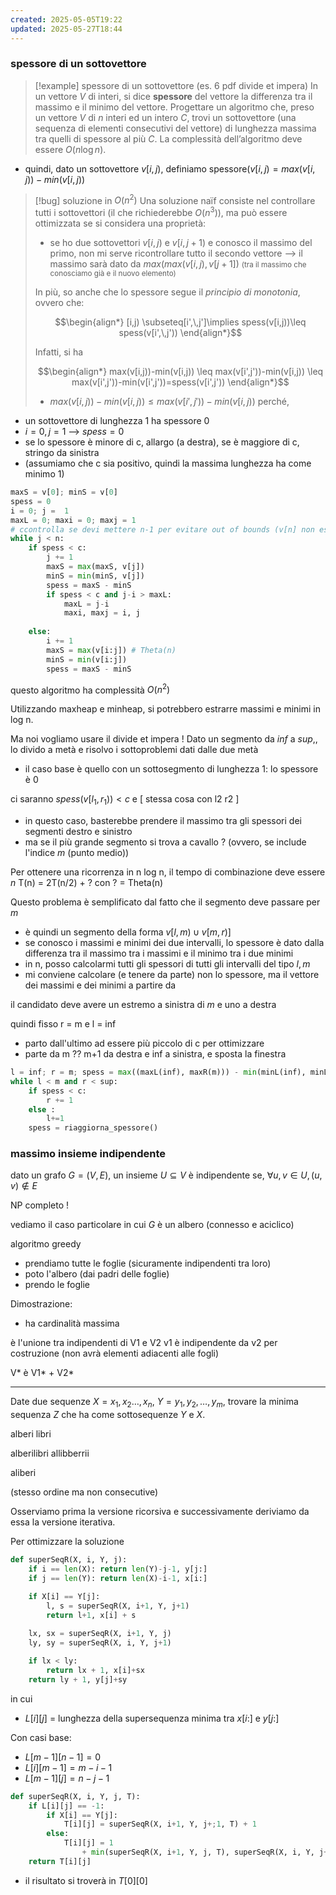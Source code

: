 ```yaml
---
created: 2025-05-05T19:22
updated: 2025-05-27T18:44
---
```

### spessore di un sottovettore
> [!example] spessore di un sottovettore (es. 6 pdf divide et impera)
> In un vettore $V$ di interi, si dice **spessore** del vettore la differenza tra il massimo e il minimo del vettore. Progettare un algoritmo che, preso un vettore $V$ di $n$ interi ed un intero $C$, trovi un sottovettore (una sequenza di elementi consecutivi del vettore) di lunghezza massima tra quelli di spessore al più $C$. La complessità dell’algoritmo deve essere $O(n \log n)$.
> 

- quindi, dato un sottovettore $v[i,j)$, definiamo $\text{spessore}(v[i,j)=max(v[i,j)) - min(v[i,j))$

>[!bug] soluzione in $O(n^2)$
> Una soluzione naïf consiste nel controllare tutti i sottovettori (il che richiederebbe $O(n^3)$), ma può essere ottimizzata se si considera una proprietà:
> - se ho due sottovettori $v[i,\,j)$ e $v[i,\,j+1)$ e conosco il massimo del primo, non mi serve ricontrollare tutto il secondo vettore ⟶ il massimo sarà dato da $max(max(v[i,\,j), v[j+1])$  <small>(tra il massimo che conosciamo già e il nuovo elemento)</small>
> 
> In più, so anche che lo spessore segue il *principio di monotonia*, ovvero che:
> 
> $$\begin{align*}
> [i,j) \subseteq[i',\,j']\implies spess(v[i,j))\leq spess(v[i',\,j'))
> \end{align*}$$
> 
> Infatti, si ha 
>  
 > $$\begin{align*}
 > max(v[i,j))-min(v[i,j)) \leq max(v[i',j'))-min(v[i,j)) \leq max(v[i',j'))-min(v[i',j'))=spess(v[i',j'))
\end{align*}$$
> - $max(v[i,j))-min(v[i,j)) \leq max(v[i',j'))-min(v[i,j))$ perché, 

- un sottovettore di lunghezza 1 ha spessore 0
- $i=0,\,j=1$ ⟶ $spess=0$
- se lo spessore è minore di c, allargo (a destra), se è maggiore di c, stringo da sinistra
- (assumiamo che c sia positivo, quindi la massima lunghezza ha come minimo 1)

```python
maxS = v[0]; minS = v[0]
spess = 0
i = 0; j =  1
maxL = 0; maxi = 0; maxj = 1
# ccontrolla se devi mettere n-1 per evitare out of bounds (v[n] non esiste)
while j < n:
	if spess < c:
		j += 1
		maxS = max(maxS, v[j])
		minS = min(minS, v[j])
		spess = maxS - minS
		if spess < c and j-i > maxL:
			maxL = j-i
			maxi, maxj = i, j
	
	else:
		i += 1
		maxS = max(v[i:j]) # Theta(n)
		minS = min(v[i:j]) 
		spess = maxS - minS
```

questo algoritmo ha complessità $O(n^2)$

Utilizzando maxheap e minheap, si potrebbero estrarre massimi e minimi in log n. 

Ma noi vogliamo usare il divide et impera !
Dato un segmento da $inf$ a $sup$,, lo divido a metà e risolvo i sottoproblemi dati dalle due metà
- il caso base è quello con un sottosegmento di lunghezza 1: lo spessore è 0

ci saranno $spess(v[l_{1},\,r_{1}))<c$ e [ stessa cosa con l2 r2 ]

- in questo caso, basterebbe prendere il massimo tra gli spessori dei segmenti destro e sinistro
- ma se il più grande segmento si trova a cavallo ? (ovvero, se include l'indice $m$ (punto medio))

Per ottenere una ricorrenza in n log n, il tempo di combinazione deve essere $n$
T(n) = 2T(n/2) + ?
con ? = Theta(n)

Questo problema è semplificato dal fatto che il segmento deve passare per $m$

- è quindi un segmento della forma $v[l,m)\cup v[m,\,r)]$
- se conosco i massimi e minimi dei due intervalli, lo spessore è dato dalla differenza tra il massimo tra i massimi e il minimo tra i due minimi
- in n, posso calcolarmi tutti gli spessori di tutti gli intervalli del tipo $l,m$ 
- mi conviene calcolare (e tenere da parte) non lo spessore, ma il vettore dei massimi e dei minimi a partire da 

il candidato deve avere un estremo a sinistra di $m$ e uno a destra

quindi fisso  r = m e l = inf


- parto dall'ultimo ad essere più piccolo di c per ottimizzare
- parte da m ?? m+1 da destra e inf a sinistra, e sposta la finestra



```python
l = inf; r = m; spess = max((maxL(inf), maxR(m))) - min(minL(inf), minL(sup)))
while l < m and r < sup:
	if spess < c:
		r += 1
	else :
		l+=1
	spess = riaggiorna_spessore()
```

### massimo insieme indipendente
dato un grafo $G=(V,E)$, un insieme $U\subseteq V$ è indipendente se, $\forall u,\,v\in U,\,(u,v)\not\in E$

NP completo !

vediamo il caso particolare in cui $G$ è un albero (connesso e aciclico)

algoritmo greedy
- prendiamo tutte le foglie (sicuramente indipendenti tra loro)
- poto l'albero (dai padri delle foglie)
- prendo le foglie

Dimostrazione:
- ha cardinalità massima

è l'unione tra indipendenti di V1 e V2 
v1 è indipendente da v2 per costruzione (non avrà elementi adiacenti alle fogli)

V* è V1* + V2* 

---
Date due sequenze $X=x_{1},\,x_{2}\dots,\,x_{n}$, $Y=y_{1},\,y_{2},\,\dots,\,y_{m}$, trovare la minima sequenza $Z$ che ha come sottosequenze $Y$ e $X$.

alberi
libri

alberilibri
allibberrii

aliberi

(stesso ordine ma non consecutive)

Osserviamo prima la versione ricorsiva e successivamente deriviamo da essa la versione iterativa.






Per ottimizzare la soluzione

```python
def superSeqR(X, i, Y, j):
	if i == len(X): return len(Y)-j-1, y[j:] 
	if j == len(Y): return len(X)-i-1, x[i:]

	if X[i] == Y[j]:
		l, s = superSeqR(X, i+1, Y, j+1)
		return l+1, x[i] + s
		
	lx, sx = superSeqR(X, i+1, Y, j)
	ly, sy = superSeqR(X, i, Y, j+1)

	if lx < ly:
		return lx + 1, x[i]+sx
	return ly + 1, y[j]+sy
```


in cui 
- $L[i][j]$ = lunghezza della supersequenza minima tra $x[i:]$ e $y[j:]$

Con casi base:
- $L[m-1][n-1]=0$
- $L[i][m-1]=m-i-1$
- $L[m-1][j]=n-j-1$

```python
def superSeqR(X, i, Y, j, T):
	if L[i][j] == -1:
		if X[i] == Y[j]:
			T[i][j] = superSeqR(X, i+1, Y, j+;1, T) + 1
		else:
			T[i][j] = 1 
				+ min(superSeqR(X, i+1, Y, j, T), superSeqR(X, i, Y, j+1, T))
	return T[i][j]
```

- il risultato si troverà in $T[0][0]$

